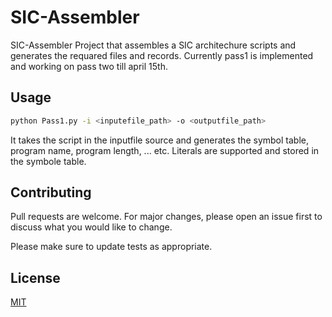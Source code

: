 # SIC-Assembler

SIC-Assembler Project that assembles a SIC architechure scripts and generates the requared files and records.
Currently pass1 is implemented and working on pass two till april 15th.

## Usage

```bash
python Pass1.py -i <inputefile_path> -o <outputfile_path>
```

It takes the script in the inputfile source and generates the symbol table, program name, program length, ... etc.
Literals are supported and stored in the symbole table.

## Contributing
Pull requests are welcome. For major changes, please open an issue first to discuss what you would like to change.

Please make sure to update tests as appropriate.


## License

[MIT](https://choosealicense.com/licenses/mit/)
